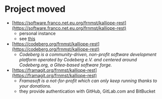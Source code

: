 # Project moved

- [https://software.franco.net.eu.org/frnmst/kalliope-rest](https://software.franco.net.eu.org/frnmst/kalliope-rest)
  - personal instance
  - see [this](https://software.franco.net.eu.org/frnmst/software.franco.net.eu.org/src/branch/master/privacy_policy.md#user-content-table-of-contents)
- [https://codeberg.org/frnmst/kalliope-rest](https://codeberg.org/frnmst/kalliope-rest)
  - *Codeberg is a community-driven, non-profit software development platform operated by Codeberg e.V. and centered around Codeberg.org, a Gitea-based software forge.*
- [https://framagit.org/frnmst/kalliope-rest](https://framagit.org/frnmst/kalliope-rest)
  - *Framasoft is a not-for-profit which can only keep running thanks to your donations.*
  - they provide authentication with GitHub, GitLab.com and BitBucket
